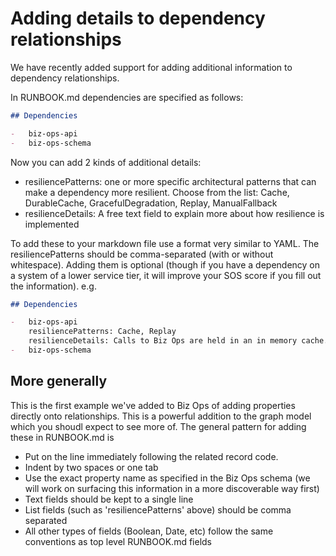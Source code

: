 # Adding details to dependency relationships

We have recently added support for adding additional information to dependency relationships.

In RUNBOOK.md dependencies are specified as follows:

```md
## Dependencies

-   biz-ops-api
-   biz-ops-schema
```

Now you can add 2 kinds of additional details:

-   resiliencePatterns: one or more specific architectural patterns that can make a dependency more resilient. Choose from the list: Cache, DurableCache, GracefulDegradation, Replay, ManualFallback
-   resilienceDetails: A free text field to explain more about how resilience is implemented

To add these to your markdown file use a format very similar to YAML. The resiliencePatterns should be comma-separated (with or without whitespace). Adding them is optional (though if you have a dependency on a system of a lower service tier, it will improve your SOS score if you fill out the information). e.g.

```md
## Dependencies

-   biz-ops-api
    resiliencePatterns: Cache, Replay
    resilienceDetails: Calls to Biz Ops are held in an in memory cache. The app consumes a kinesis stream, which replays events that cause the application to error.
-   biz-ops-schema
```

## More generally

This is the first example we've added to Biz Ops of adding properties directly onto relationships. This is a powerful addition to the graph model which you shoudl expect to see more of. The general pattern for adding these in RUNBOOK.md is

-   Put on the line immediately following the related record code.
-   Indent by two spaces or one tab
-   Use the exact property name as specified in the Biz Ops schema (we will work on surfacing this information in a more discoverable way first)
-   Text fields should be kept to a single line
-   List fields (such as 'resiliencePatterns' above) should be comma separated
-   All other types of fields (Boolean, Date, etc) follow the same conventions as top level RUNBOOK.md fields
